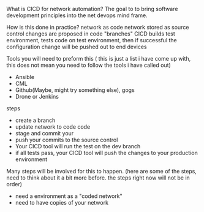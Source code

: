 What is CICD for network automation?
The goal to to bring software development principles into the net devops mind frame.

How is this done in practice?
network as code
network stored as source control
changes are proposed in code  "branches"
CICD builds test environment, tests code on test environment, then if successful the configuration change will be pushed out to end devices

Tools you will need to preform this ( this is just a list i have come up with, this does not mean you need to follow the tools i have called out)
- Ansible
- CML
- Github(Maybe, might try something else), gogs 
- Drone or Jenkins

steps
- create a branch
- update network to code code
- stage and commit your 
- push your commits to the source control
- Your CICD tool will run the test on the dev branch
- if all tests pass, your CICD tool will push the changes to your production environment



Many steps will be involved for this to happen. (here are some of the steps, need to think about it a bit more before. the steps right now will not be in order)
- need a environment as a "coded network"
- need to have copies of your network 